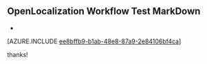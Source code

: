 ## OpenLocalization Workflow Test MarkDown
* 

[AZURE.INCLUDE [ee8bffb9-b1ab-48e8-87a9-2e84106bf4ca](calleeMd1.md)]

 
thanks!